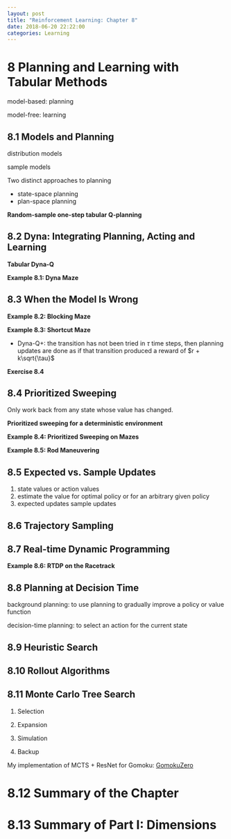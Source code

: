 ```yaml
---
layout: post
title: "Reinforcement Learning: Chapter 8"
date: 2018-06-20 22:22:00
categories: Learning
---
```


# 8 Planning and Learning with Tabular Methods

model-based: planning

model-free: learning

## 8.1 Models and Planning

distribution models

sample models

Two distinct approaches to planning
  * state-space planning
  * plan-space planning

**Random-sample one-step tabular Q-planning**

## 8.2 Dyna: Integrating Planning, Acting and Learning

**Tabular Dyna-Q**

**Example 8.1: Dyna Maze**

## 8.3 When the Model Is Wrong

**Example 8.2: Blocking Maze**

**Example 8.3: Shortcut Maze**
  * Dyna-Q+: the transition has not been tried in $\tau$ time steps, then planning updates are done as if that transition produced a reward of $r + k\sqrt{\tau}$

**Exercise 8.4**

## 8.4 Prioritized Sweeping

Only work back from any state whose value has changed.

**Prioritized sweeping for a deterministic environment**

**Example 8.4: Prioritized Sweeping on Mazes**

**Example 8.5: Rod Maneuvering**

## 8.5 Expected vs. Sample Updates

1. state values or action values
2. estimate the value for optimal policy or for an arbitrary given policy
3. expected updates sample updates

## 8.6 Trajectory Sampling

## 8.7 Real-time Dynamic Programming

**Example 8.6: RTDP on the Racetrack**

## 8.8 Planning at Decision Time

background planning: to use planning to gradually improve a policy or value function

decision-time planning: to select an action for the current state

## 8.9 Heuristic Search

## 8.10 Rollout Algorithms

## 8.11 Monte Carlo Tree Search

1. Selection

2. Expansion

3. Simulation

4. Backup

My implementation of MCTS + ResNet for Gomoku: [GomokuZero](https://github.com/FiveEyes/GomokuZero)

# 8.12 Summary of the Chapter

# 8.13 Summary of Part I: Dimensions


